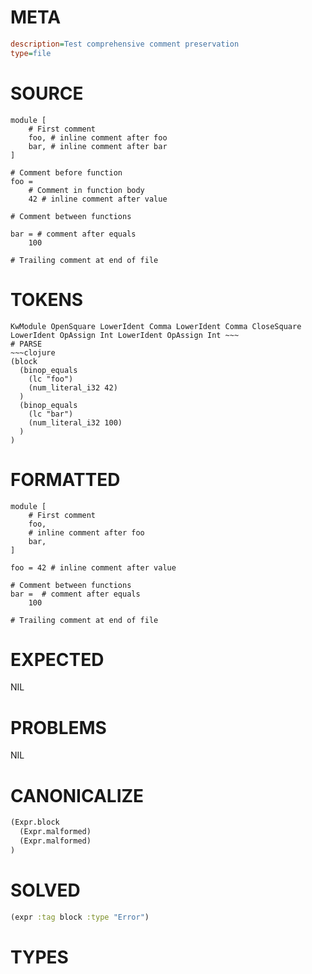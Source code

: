 # META
~~~ini
description=Test comprehensive comment preservation
type=file
~~~
# SOURCE
~~~roc
module [
    # First comment
    foo, # inline comment after foo
    bar, # inline comment after bar
]

# Comment before function
foo = 
    # Comment in function body
    42 # inline comment after value

# Comment between functions

bar = # comment after equals
    100

# Trailing comment at end of file
~~~
# TOKENS
~~~text
KwModule OpenSquare LowerIdent Comma LowerIdent Comma CloseSquare LowerIdent OpAssign Int LowerIdent OpAssign Int ~~~
# PARSE
~~~clojure
(block
  (binop_equals
    (lc "foo")
    (num_literal_i32 42)
  )
  (binop_equals
    (lc "bar")
    (num_literal_i32 100)
  )
)
~~~
# FORMATTED
~~~roc
module [
	# First comment
	foo,
	# inline comment after foo
	bar,
]

foo = 42 # inline comment after value

# Comment between functions
bar =  # comment after equals
	100

# Trailing comment at end of file
~~~
# EXPECTED
NIL
# PROBLEMS
NIL
# CANONICALIZE
~~~clojure
(Expr.block
  (Expr.malformed)
  (Expr.malformed)
)
~~~
# SOLVED
~~~clojure
(expr :tag block :type "Error")
~~~
# TYPES
~~~roc
~~~
